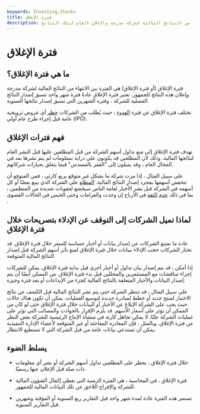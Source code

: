 ```yaml
---
keywords: Investing,Stocks
title: فترة الإغلاق
description: فترة الإغلاق هي الفترة بين الانتهاء من النتائج المالية لشركة مدرجة والإعلان العام لتلك النتائج.
---
```


# فترة الإغلاق
## ما هي فترة الإغلاق؟

فترة الإغلاق (أو فترة الإغلاق) هي الفترة بين الانتهاء من النتائج المالية لشركة مدرجة وإعلان هذه النتائج للجمهور. تعتبر فترة الإغلاق عادةً فترة شهر واحد تسبق إصدار النتائج الفصلية للشركة ، وفترة الشهرين التي تسبق إصدار نتائجها السنوية.

تختلف فترة الإغلاق عن فترة [الهدوء](/quietperiod) ، حيث يُطلب من الشركات [حظر](/embargo) أي عروض ترويجية عامة قبل إجراء طرح عام أولي (IPO).

## فهم فترات الإغلاق

تهدف فترة الإغلاق إلى منع تداول أسهم الشركة من قبل المطلعين عليها قبل النشر العام لنتائجها المالية. وذلك لأن المطلعين قد يكونون على دراية بمعلومات لم يتم نشرها بعد في المجال العام ، وقد يميلون إلى "القفز بالمسدس" فيما يتعلق بحيازات شركاتهم.

على سبيل المثال ، إذا مرت شركة ما بشكل غير متوقع بربع كارثي ، فمن المتوقع أن تنخفض أسهمها بمجرد إصدار النتائج المالية. [المطلع](/insider) على الشركة الذي يبيع بعضًا أو كل أسهمه في الشركة قبل نشر الأخبار لعامة الناس سيخضع لعقوبات شديدة من المنظمين ، بما في ذلك [عدم](/disgorgement) [الثقة](/disgorgement) في الأرباح إن وجدت والغرامات وحتى الحبس في الحالات القصوى .

## لماذا تميل الشركات إلى التوقف عن الإدلاء بتصريحات خلال فترة الإغلاق

عادة ما تمتنع الشركات عن إصدار بيانات أو أخبار حساسة للسعر خلال فترة الإغلاق. قد تختار الشركات حجب الإدلاء ببيانات خلال فترة الإغلاق لمنع تأثر أسهم الشركة قبل إصدار النتائج المالية المتوقعة.

إذا أمكن ، قد يتم إصدار بيان تداول أو أخبار أخرى قبل بداية فترة الإغلاق. يمكن للشركات إجراء مناقشات مع المستثمرين والمحللين قبل بدء فترة الإغلاق. من الممكن أيضًا أن يتم إصدار البيانات والأخبار المتعلقة بالنتائج المالية كجزء من الإيداعات أو بعد فترة وجيزة.

على سبيل المثال ، قد تنتظر الشركة حتى يتم نشر النتائج المالية قبل الكشف عن نتائج الاختبار لمنتج جديد أو خطط لمبادرة جديدة لتوسيع العمليات. يمكن أن تكون هناك حالات حيث يجب على الشركة الإبلاغ عن الأخبار أو البيانات خلال فترة الإغلاق حتى لو كان من الممكن أن تؤثر على أسعار الأسهم. قد يلزم الإقرار بالحوادث والمصائب التي تؤثر على عمليات الشركة علنًا. لا يمكن تجاهل كارثة في منشأة الإنتاج الرئيسية للشركة بغض النظر عن فترة الإغلاق. وبالمثل ، فإن المغادرة المفاجئة أو غير المتوقعة لأعضاء الإدارة التنفيذية يمكن أن تستدعي بيانات عامة من قبل الشركة التي لا تستطيع الانتظار.

## يسلط الضوء

- خلال فترة الإغلاق ، يحظر على المطلعين تداول أسهم الشركة أو نشر أي معلومات ذات صلة قبل الإعلان عنها رسميًا.

- فترة الإغلاق ، في المحاسبة ، هي الفترة الزمنية التي تغطي إكمال الشؤون المالية للشركة والإفراج اللاحق عن تلك البيانات المالية للجمهور.

- تستمر هذه الفترة عادة لمدة شهر واحد قبل التقارير ربع السنوية أو المؤقتة وشهرين قبل التقارير السنوية.

